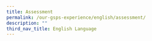 ```yaml
---
title: Assessment
permalink: /our-gsps-experience/english/assessment/
description: ""
third_nav_title: English Language
---
```

